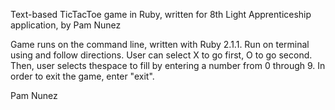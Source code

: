 Text-based TicTacToe game in Ruby, written for 8th Light Apprenticeship application, by Pam Nunez

Game runs on the command line, written with Ruby 2.1.1. Run on terminal using <ruby tictactoe.rb> and follow directions. User can select X to go first, O to go second. Then, user selects thespace to fill by entering a number from 0 through 9. In order to exit the game, enter "exit".

Pam Nunez
